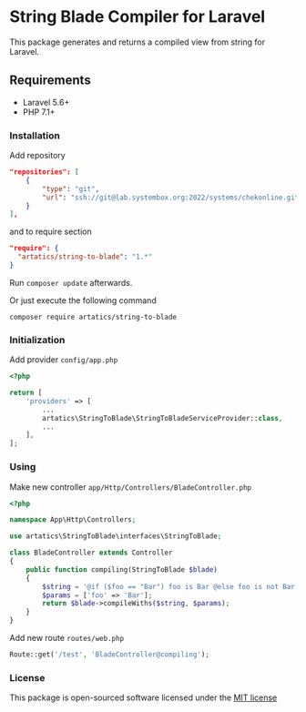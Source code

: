 String Blade Compiler for Laravel
===

This package generates and returns a compiled view from string for Laravel.

Requirements
---

 - Laravel 5.6+
 - PHP 7.1+

### Installation
Add repository

```json
"repositories": [
    {
        "type": "git",
        "url": "ssh://git@lab.systembox.org:2022/systems/chekonline.git"
    }
],
```

and to require section

```json
"require": {
  "artatics/string-to-blade": "1.*"
}
```

Run `composer update` afterwards.

Or just execute the following command
```
composer require artatics/string-to-blade
```

### Initialization
Add provider `config/app.php`

```php
<?php

return [
    'providers' => [
        ...
        artatics\StringToBlade\StringToBladeServiceProvider::class,
        ...
    ],
];
```

### Using
Make new controller `app/Http/Controllers/BladeController.php`

```php
<?php

namespace App\Http\Controllers;

use artatics\StringToBlade\interfaces\StringToBlade;

class BladeController extends Controller
{
    public function compiling(StringToBlade $blade)
    {
        $string = '@if ($foo == "Bar") foo is Bar @else foo is not Bar @endif';
        $params = ['foo' => 'Bar'];
        return $blade->compileWiths($string, $params);
    }
}
```

Add new route `routes/web.php`

```php
Route::get('/test', 'BladeController@compiling');
```
### License

This package is open-sourced software licensed under the [MIT license](http://opensource.org/licenses/MIT)